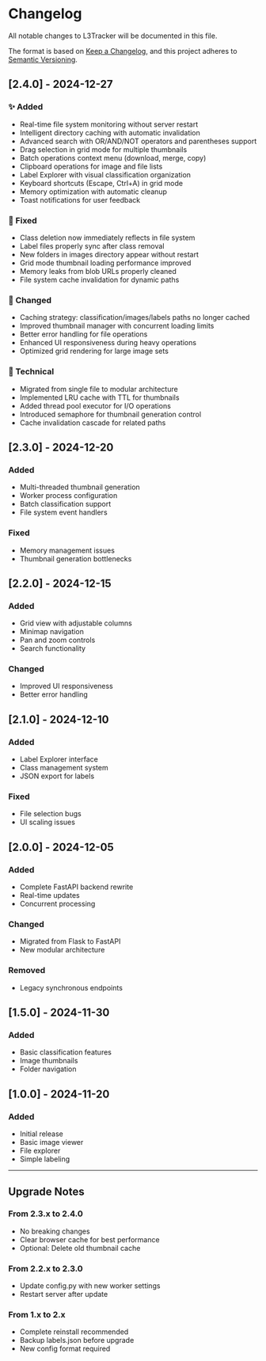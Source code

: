 # Changelog

All notable changes to L3Tracker will be documented in this file.

The format is based on [Keep a Changelog](https://keepachangelog.com/en/1.0.0/),
and this project adheres to [Semantic Versioning](https://semver.org/spec/v2.0.0.html).

## [2.4.0] - 2024-12-27

### ✨ Added
- Real-time file system monitoring without server restart
- Intelligent directory caching with automatic invalidation
- Advanced search with OR/AND/NOT operators and parentheses support
- Drag selection in grid mode for multiple thumbnails
- Batch operations context menu (download, merge, copy)
- Clipboard operations for image and file lists
- Label Explorer with visual classification organization
- Keyboard shortcuts (Escape, Ctrl+A) in grid mode
- Memory optimization with automatic cleanup
- Toast notifications for user feedback

### 🐛 Fixed
- Class deletion now immediately reflects in file system
- Label files properly sync after class removal
- New folders in images directory appear without restart
- Grid mode thumbnail loading performance improved
- Memory leaks from blob URLs properly cleaned
- File system cache invalidation for dynamic paths

### 🔄 Changed
- Caching strategy: classification/images/labels paths no longer cached
- Improved thumbnail manager with concurrent loading limits
- Better error handling for file operations
- Enhanced UI responsiveness during heavy operations
- Optimized grid rendering for large image sets

### 🔧 Technical
- Migrated from single file to modular architecture
- Implemented LRU cache with TTL for thumbnails
- Added thread pool executor for I/O operations
- Introduced semaphore for thumbnail generation control
- Cache invalidation cascade for related paths

## [2.3.0] - 2024-12-20

### Added
- Multi-threaded thumbnail generation
- Worker process configuration
- Batch classification support
- File system event handlers

### Fixed
- Memory management issues
- Thumbnail generation bottlenecks

## [2.2.0] - 2024-12-15

### Added
- Grid view with adjustable columns
- Minimap navigation
- Pan and zoom controls
- Search functionality

### Changed
- Improved UI responsiveness
- Better error handling

## [2.1.0] - 2024-12-10

### Added
- Label Explorer interface
- Class management system
- JSON export for labels

### Fixed
- File selection bugs
- UI scaling issues

## [2.0.0] - 2024-12-05

### Added
- Complete FastAPI backend rewrite
- Real-time updates
- Concurrent processing

### Changed
- Migrated from Flask to FastAPI
- New modular architecture

### Removed
- Legacy synchronous endpoints

## [1.5.0] - 2024-11-30

### Added
- Basic classification features
- Image thumbnails
- Folder navigation

## [1.0.0] - 2024-11-20

### Added
- Initial release
- Basic image viewer
- File explorer
- Simple labeling

---

## Upgrade Notes

### From 2.3.x to 2.4.0
- No breaking changes
- Clear browser cache for best performance
- Optional: Delete old thumbnail cache

### From 2.2.x to 2.3.0
- Update config.py with new worker settings
- Restart server after update

### From 1.x to 2.x
- Complete reinstall recommended
- Backup labels.json before upgrade
- New config format required
